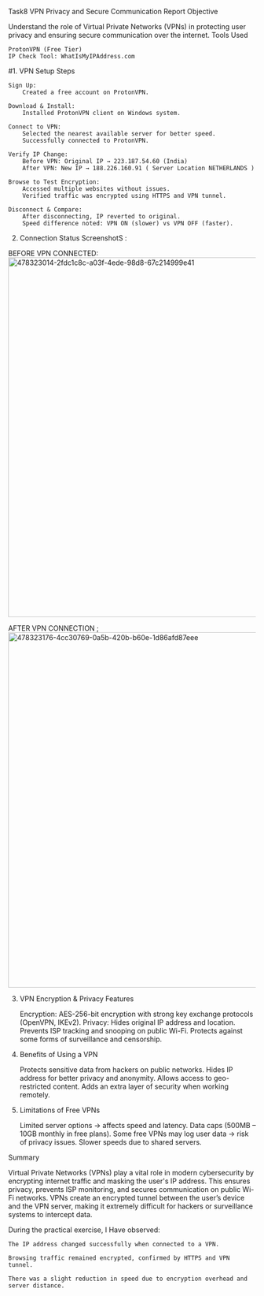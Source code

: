 Task8
VPN Privacy and Secure Communication Report
Objective

Understand the role of Virtual Private Networks (VPNs) in protecting user privacy and ensuring secure communication over the internet.
Tools Used

    ProtonVPN (Free Tier)
    IP Check Tool: WhatIsMyIPAddress.com

#1. VPN Setup Steps

    Sign Up:
        Created a free account on ProtonVPN.

    Download & Install:
        Installed ProtonVPN client on Windows system.

    Connect to VPN:
        Selected the nearest available server for better speed.
        Successfully connected to ProtonVPN.

    Verify IP Change:
        Before VPN: Original IP → 223.187.54.60 (India)
        After VPN: New IP → 188.226.160.91 ( Server Location NETHERLANDS )

    Browse to Test Encryption:
        Accessed multiple websites without issues.
        Verified traffic was encrypted using HTTPS and VPN tunnel.

    Disconnect & Compare:
        After disconnecting, IP reverted to original.
        Speed difference noted: VPN ON (slower) vs VPN OFF (faster).

2. Connection Status ScreenshotS :

BEFORE VPN CONNECTED:
<img width="1365" height="730" alt="478323014-2fdc1c8c-a03f-4ede-98d8-67c214999e41" src="https://github.com/user-attachments/assets/ea9cef43-b2c0-4e58-a3e6-a9163e0b15d8" />


AFTER VPN CONNECTION ;
<img width="1364" height="721" alt="478323176-4cc30769-0a5b-420b-b60e-1d86afd87eee" src="https://github.com/user-attachments/assets/4ac58499-aa85-4c60-8e26-c2c28678eec2" />

3. VPN Encryption & Privacy Features

    Encryption: AES-256-bit encryption with strong key exchange protocols (OpenVPN, IKEv2).
    Privacy:
        Hides original IP address and location.
        Prevents ISP tracking and snooping on public Wi-Fi.
        Protects against some forms of surveillance and censorship.

4. Benefits of Using a VPN

    Protects sensitive data from hackers on public networks.
    Hides IP address for better privacy and anonymity.
    Allows access to geo-restricted content.
    Adds an extra layer of security when working remotely.

5. Limitations of Free VPNs

    Limited server options → affects speed and latency.
    Data caps (500MB – 10GB monthly in free plans).
    Some free VPNs may log user data → risk of privacy issues.
    Slower speeds due to shared servers.

Summary

Virtual Private Networks (VPNs) play a vital role in modern cybersecurity by encrypting internet traffic and masking the user's IP address. This ensures privacy, prevents ISP monitoring, and secures communication on public Wi-Fi networks. VPNs create an encrypted tunnel between the user’s device and the VPN server, making it extremely difficult for hackers or surveillance systems to intercept data.

During the practical exercise, I Have observed:

    The IP address changed successfully when connected to a VPN.

    Browsing traffic remained encrypted, confirmed by HTTPS and VPN tunnel.

    There was a slight reduction in speed due to encryption overhead and server distance.
